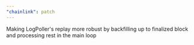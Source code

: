 ```yaml
---
"chainlink": patch
---
```


Making LogPoller's replay more robust by backfilling up to finalized block and processing rest in the main loop

